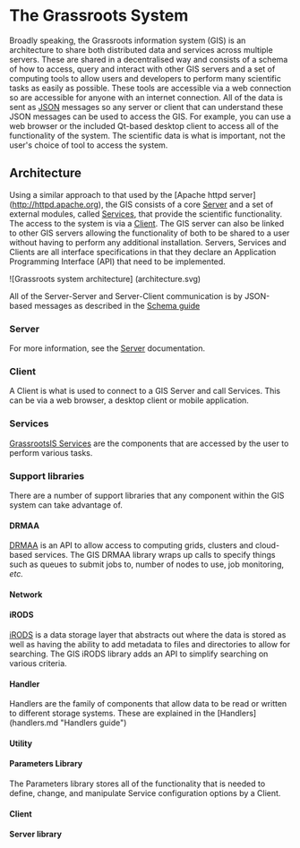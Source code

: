 ﻿# The Grassroots System


Broadly speaking, the Grassroots information system (GIS) is an architecture to share both distributed data and services across multiple servers. These are shared in a decentralised way and consists of a schema of how to access, query and interact with other GIS servers and a set of computing tools to allow users and developers to perform many scientific tasks as easily as possible. These tools are accessible via a web connection so are accessible for anyone with an internet connection. All of the data is sent as [JSON](http://json.org/) messages so any server or client that can understand these JSON messages can be used to access the GIS. For example, you can use a web browser or the included Qt-based desktop client to access all of the functionality of the system. The scientific data is what is important, not the user's choice of tool to access the system.


## Architecture

Using a similar approach to that used by the [Apache httpd server] (http://httpd.apache.org), the GIS consists of a core [Server](#server) and a set of external modules, called [Services](services_lib.md), that provide the scientific functionality. The access to the system is via a [Client](#clients). The GIS server can also be linked to other GIS servers allowing the functionality of both to be shared to a user without having to perform any additional installation. Servers, Services and Clients are all interface specifications in that they declare an Application Programming Interface (API) that need to be implemented. 

![Grassroots system architecture] (architecture.svg)


All of the Server-Server and Server-Client communication is by JSON-based messages as described in the [Schema guide](schema.md "Schema Guide")

### Server

For more information, see the [Server](server.md "Server guide") documentation.

### Client

A Client is what is used to connect to a GIS Server and call Services. This can be via a web browser, a desktop client or mobile application.

### Services

[GrassrootsIS Services](services_lib.md "Services guide") are the components that are accessed by the user to perform various tasks.


### Support libraries

There are a number of support libraries that any component within the GIS system can take advantage of.

#### DRMAA

[DRMAA](http://www.drmaa.org/) is an API to allow access to computing grids, clusters and cloud-based services. The GIS DRMAA library wraps up calls to specify things such as queues to submit jobs to, number of nodes to use, job monitoring, *etc.*

#### Network

#### iRODS

[iRODS](http://irods.org/) is a data storage layer that abstracts out where the data is stored as well as having the ability to add metadata to files and directories to allow for searching. The GIS iRODS library adds an API to simplify searching on various criteria.


#### Handler

Handlers are the family of components that allow data to be read or written to different storage systems. These are explained in the [Handlers] (handlers.md "Handlers guide")

#### Utility

#### Parameters Library

The Parameters library stores all of the functionality that is needed to define, change, and manipulate Service configuration options by a Client. 

#### Client

#### Server library
